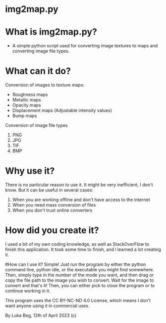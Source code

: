 # **img2map.py**

# What is img2map.py?
 - A simple python script used for converting image textures to maps and converting image file types.
 # What can it do?
 Conversion of images to texture maps:
 
 - Roughness maps
 - Metallic maps
 - Opacity maps
 - Displacement maps (Adjustable intensity values)
 - Bump maps
 
Conversion of image file types

 1. PNG
 2. JPG
 3. TIF
 4. BMP
 
# Why use it?
There is no particular reason to use it. It might be very inefficient, I don't know. But it can be useful in several cases:
 1. When you are working offline and don't have access to the internet
 2. When you need mass conversion of files
 3. When you don't trust online converters
# How did you create it?
I used a bit of my own coding knowledge, as well as StackOverFlow to finish this application.
It took some time to finish, and I learned a lot creating it.

#How can I use it?
Simple! Just run the program by either the python command line, python idle, or the executable you might find somewhere.
Then, simply type in the number of the mode you want, and then drag or copy the file path to the image you wish to convert.
Wait for the image to convert and that's it! Then, you can either pick to close the program or to continue working in it.

This program uses the CC BY-NC-ND 4.0 License, which means I don't want anyone using it in commercial uses.


By Luka Beg, 12th of April 2023 (c)
